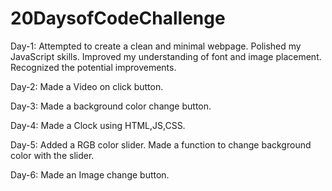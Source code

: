 # 20DaysofCodeChallenge
Day-1: 
Attempted to create a clean and minimal webpage.
Polished my JavaScript skills.
Improved my understanding of font and image placement.
Recognized the potential improvements.

Day-2:
Made a Video on click button.

Day-3:
Made a background color change button.

Day-4:
Made a Clock using HTML,JS,CSS.

Day-5:
Added a RGB color slider. Made a function to change background color with the slider.

Day-6:
Made an Image change button.
